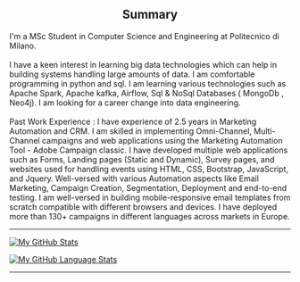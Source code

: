 <h2 align="center"> Summary</h2>
I'm a MSc Student in Computer Science and Engineering at Politecnico di Milano.
<br/><br/>
I have a keen interest in learning big data technologies which can help in building systems handling large amounts of data. I am comfortable programming in python and sql. I am learning various technologies such as Apache Spark, Apache kafka, Airflow, Sql & NoSql Databases ( MongoDb , Neo4j). I am looking for a career change into data engineering. 
<br/><br/>
Past Work Experience : I have experience of 2.5 years in Marketing Automation and CRM. I am skilled in implementing Omni-Channel, Multi-Channel campaigns and web applications using the Marketing Automation Tool - Adobe Campaign classic. I have developed multiple web applications such as Forms, Landing pages (Static and Dynamic), Survey pages, and websites used for handling events using HTML, CSS, Bootstrap, JavaScript, and Jquery. Well-versed with various Automation aspects like Email Marketing, Campaign Creation, Segmentation, Deployment and end-to-end testing. I am well-versed in building mobile-responsive email templates from scratch compatible with different browsers and devices. I have deployed more than 130+ campaigns in different languages across markets in Europe.

***

[![My GitHub Stats](https://github-readme-stats.vercel.app/api/?username=Satvik26&count_private=true&theme=tokyonight&showicons=true)]()

[![My GitHub Language Stats](https://github-readme-stats.vercel.app/api/top-langs/?username=Satvik26&langs_count=5&theme=tokyonight)]()

***

